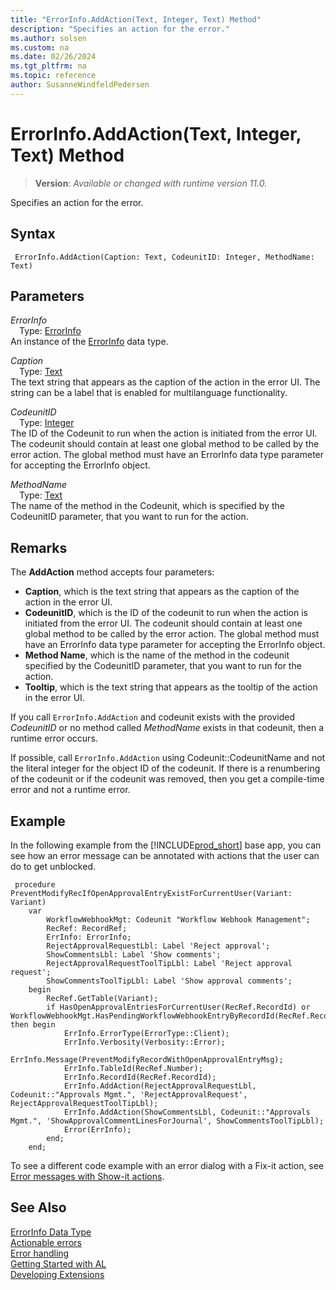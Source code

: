 ```yaml
---
title: "ErrorInfo.AddAction(Text, Integer, Text) Method"
description: "Specifies an action for the error."
ms.author: solsen
ms.custom: na
ms.date: 02/26/2024
ms.tgt_pltfrm: na
ms.topic: reference
author: SusanneWindfeldPedersen
---
```

[//]: # (START>DO_NOT_EDIT)
[//]: # (IMPORTANT:Do not edit any of the content between here and the END>DO_NOT_EDIT.)
[//]: # (Any modifications should be made in the .xml files in the ModernDev repo.)
# ErrorInfo.AddAction(Text, Integer, Text) Method
> **Version**: _Available or changed with runtime version 11.0._

Specifies an action for the error.


## Syntax
```AL
 ErrorInfo.AddAction(Caption: Text, CodeunitID: Integer, MethodName: Text)
```
## Parameters
*ErrorInfo*  
&emsp;Type: [ErrorInfo](errorinfo-data-type.md)  
An instance of the [ErrorInfo](errorinfo-data-type.md) data type.  

*Caption*  
&emsp;Type: [Text](../text/text-data-type.md)  
The text string that appears as the caption of the action in the error UI. The string can be a label that is enabled for multilanguage functionality.  

*CodeunitID*  
&emsp;Type: [Integer](../integer/integer-data-type.md)  
The ID of the Codeunit to run when the action is initiated from the error UI. The codeunit should contain at least one global method to be called by the error action. The global method must have an ErrorInfo data type parameter for accepting the ErrorInfo object.  

*MethodName*  
&emsp;Type: [Text](../text/text-data-type.md)  
The name of the method in the Codeunit, which is specified by the CodeunitID parameter, that you want to run for the action.  



[//]: # (IMPORTANT: END>DO_NOT_EDIT)

## Remarks

The **AddAction** method accepts four parameters:

- **Caption**, which is the text string that appears as the caption of the action in the error UI.
- **CodeunitID**, which is the ID of the codeunit to run when the action is initiated from the error UI. The codeunit should contain at least one global method to be called by the error action. The global method must have an ErrorInfo data type parameter for accepting the ErrorInfo object.
- **Method Name**, which is the name of the method in the codeunit specified by the CodeunitID parameter, that you want to run for the action.
- **Tooltip**, which is the text string that appears as the tooltip of the action in the error UI.

If you call `ErrorInfo.AddAction` and codeunit exists with the provided *CodeunitID* or no method called *MethodName* exists in that codeunit, then a runtime error occurs.

If possible, call `ErrorInfo.AddAction` using Codeunit::CodeunitName and not the literal integer for the object ID of the codeunit. If there is a renumbering of the codeunit or if the codeunit was removed, then you get a compile-time error and not a runtime error.

## Example

In the following example from the [!INCLUDE[prod_short](../../../includes/prod_short.md)] base app, you can see how an error message can be annotated with actions that the user can do to get unblocked.

```AL
 procedure PreventModifyRecIfOpenApprovalEntryExistForCurrentUser(Variant: Variant)
    var
        WorkflowWebhookMgt: Codeunit "Workflow Webhook Management";
        RecRef: RecordRef;
        ErrInfo: ErrorInfo;
        RejectApprovalRequestLbl: Label 'Reject approval';
        ShowCommentsLbl: Label 'Show comments';
        RejectApprovalRequestToolTipLbl: Label 'Reject approval request';
        ShowCommentsToolTipLbl: Label 'Show approval comments';
    begin
        RecRef.GetTable(Variant);
        if HasOpenApprovalEntriesForCurrentUser(RecRef.RecordId) or WorkflowWebhookMgt.HasPendingWorkflowWebhookEntryByRecordId(RecRef.RecordId) then begin
            ErrInfo.ErrorType(ErrorType::Client);
            ErrInfo.Verbosity(Verbosity::Error);
            ErrInfo.Message(PreventModifyRecordWithOpenApprovalEntryMsg);
            ErrInfo.TableId(RecRef.Number);
            ErrInfo.RecordId(RecRef.RecordId);
            ErrInfo.AddAction(RejectApprovalRequestLbl, Codeunit::"Approvals Mgmt.", 'RejectApprovalRequest', RejectApprovalRequestToolTipLbl);
            ErrInfo.AddAction(ShowCommentsLbl, Codeunit::"Approvals Mgmt.", 'ShowApprovalCommentLinesForJournal', ShowCommentsToolTipLbl);
            Error(ErrInfo);
        end;
    end;
```

To see a different code example with an error dialog with a Fix-it action, see [Error messages with Show-it actions](../../devenv-actionable-errors.md#show-it-actions).

## See Also

[ErrorInfo Data Type](errorinfo-data-type.md)  
[Actionable errors](../../devenv-actionable-errors.md)  
[Error handling](../../devenv-al-error-handling.md)   
[Getting Started with AL](../../devenv-get-started.md)  
[Developing Extensions](../../devenv-dev-overview.md)